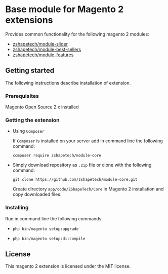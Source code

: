 # Base module for Magento 2 extensions
Provides common functionality for the following magento 2 modules:
- [zshapetech/module-slider](https://github.com/zshapetech/module-slider)
- [zshapetech/module-best-sellers](https://github.com/zshapetech/module-best-sellers)
- [zshapetech/module-features](https://github.com/zshapetech/module-features)

## Getting started
The following instructions describe installation of extension.

### Prerequisites
Magento Open Source 2.x installed

### Getting the extension
- Using `Composer`

    If `Composer` is installed on your server add in command line the following command:

    `composer require zshapetech/module-core`

- Simply download repository as `.zip` file or clone with the following command:
    
    `git clone https://github.com/zshapetech/module-core.git`
    
    Create directory `app/code/ZShapeTech/Core` in Magento 2 installation and copy downloaded files.
    
### Installing
Run in command line the following commands:

  * `php bin/magento setup:upgrade`
  
  * `php bin/magento setup:di:compile`

## License
This magento 2 extension is licensed under the MIT license.

